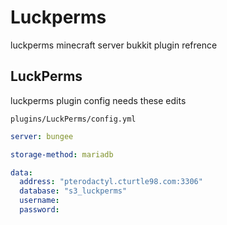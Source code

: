 # Luckperms 

luckperms minecraft server bukkit plugin refrence

## LuckPerms

luckperms plugin config needs these edits

`plugins/LuckPerms/config.yml`
```yaml
server: bungee

storage-method: mariadb

data:
  address: "pterodactyl.cturtle98.com:3306"
  database: "s3_luckperms"
  username:
  password:

```

